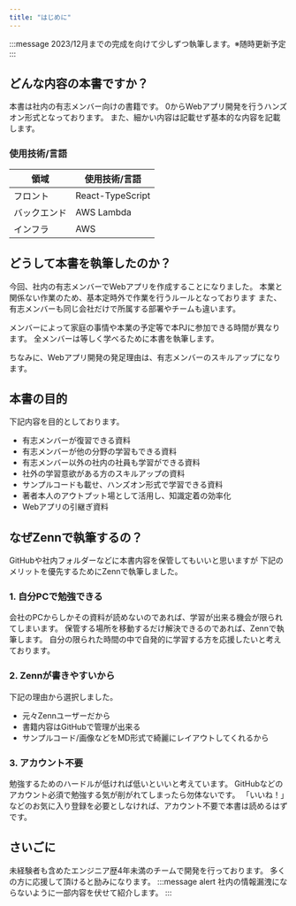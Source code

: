 ```yaml
---
title: "はじめに"
---
```

:::message
2023/12月までの完成を向けて少しずつ執筆します。※随時更新予定
:::
## どんな内容の本書ですか？
本書は社内の有志メンバー向けの書籍です。
0からWebアプリ開発を行うハンズオン形式となっております。
また、細かい内容は記載せず基本的な内容を記載します。

### 使用技術/言語
|  領域  | 使用技術/言語  |
| ---- | ---- |
|  フロント  |  React-TypeScript  |
|  バックエンド  | AWS Lambda  |
|  インフラ  |  AWS |

## どうして本書を執筆したのか？
今回、社内の有志メンバーでWebアプリを作成することになりました。
本業と関係ない作業のため、基本定時外で作業を行うルールとなっております
また、有志メンバーも同じ会社だけで所属する部署やチームも違います。

メンバーによって家庭の事情や本業の予定等で本PJに参加できる時間が異なります。
全メンバーは等しく学べるために本書を執筆します。

ちなみに、Webアプリ開発の発足理由は、有志メンバーのスキルアップになります。


## 本書の目的
下記内容を目的としております。
- 有志メンバーが復習できる資料
- 有志メンバーが他の分野の学習もできる資料
- 有志メンバー以外の社内の社員も学習ができる資料
- 社外の学習意欲がある方のスキルアップの資料
- サンプルコードも載せ、ハンズオン形式で学習できる資料
- 著者本人のアウトプット場として活用し、知識定着の効率化
- Webアプリの引継ぎ資料



## なぜZennで執筆するの？
GitHubや社内フォルダーなどに本書内容を保管してもいいと思いますが
下記のメリットを優先するためにZennで執筆しました。

### 1. 自分PCで勉強できる
会社のPCからしかその資料が読めないのであれば、学習が出来る機会が限られてしまいます。
保管する場所を移動するだけ解決できるのであれば、Zennで執筆します。
自分の限られた時間の中で自発的に学習する方を応援したいと考えております。

### 2. Zennが書きやすいから
下記の理由から選択しました。
- 元々Zennユーザーだから
- 書籍内容はGitHubで管理が出来る
- サンプルコード/画像などをMD形式で綺麗にレイアウトしてくれるから

### 3. アカウント不要
勉強するためのハードルが低ければ低いといいと考えています。
GitHubなどのアカウント必須で勉強する気が削がれてしまったら勿体ないです。
「いいね！」などのお気に入り登録を必要としなければ、アカウント不要で本書は読めるはずです。

## さいごに
未経験者も含めたエンジニア歴4年未満のチームで開発を行っております。
多くの方に応援して頂けると励みになります。
:::message alert
社内の情報漏洩にならないように一部内容を伏せて紹介します。
:::